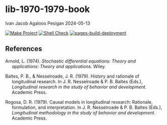 lib-1970-1979-book
================
Ivan Jacob Agaloos Pesigan
2024-05-13

<!-- README.md is generated from .setup/readme/README.Rmd. Please edit that file -->
<!-- badges: start -->

[![Make
Project](https://github.com/ijapesigan/lib-1970-1979-book/actions/workflows/make.yml/badge.svg)](https://github.com/ijapesigan/lib-1970-1979-book/actions/workflows/make.yml)
[![Shell
Check](https://github.com/ijapesigan/lib-1970-1979-book/actions/workflows/shellcheck.yml/badge.svg)](https://github.com/ijapesigan/lib-1970-1979-book/actions/workflows/shellcheck.yml)
[![pages-build-deployment](https://github.com/ijapesigan/lib-1970-1979-book/actions/workflows/pages/pages-build-deployment/badge.svg)](https://github.com/ijapesigan/lib-1970-1979-book/actions/workflows/pages/pages-build-deployment)
<!-- badges: end -->

## References

<div id="refs" class="references csl-bib-body hanging-indent"
entry-spacing="0" line-spacing="2">

<div id="ref-Arnold-1974" class="csl-entry">

Arnold, L. (1974). *Stochastic differential equations: Theory and
applications: Theory and applications*. Wiley.

</div>

<div id="ref-Baltes-Nesselroade-1979" class="csl-entry">

Baltes, P. B., & Nesselroade, J. R. (1979). History and rationale of
longitudinal research. In J. R. Nesselroade & P. B. Baltes (Eds.),
*Longitudinal research in the study of behavior and development*.
Academic Press.

</div>

<div id="ref-Rogosa-1979" class="csl-entry">

Rogosa, D. R. (1979). Causal models in longitudinal research: Rationale,
formulation, and interpretation. In J. R. Nesselroade & P. B. Baltes
(Eds.), *Longitudinal methodology in the study of behavior and
development*. Academic Press.

</div>

</div>
